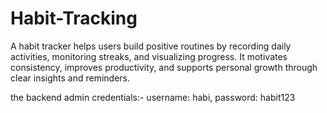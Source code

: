 # Habit-Tracking
A habit tracker helps users build positive routines by recording daily activities, monitoring streaks, and visualizing progress. It motivates consistency, improves productivity, and supports personal growth through clear insights and reminders.


the backend admin credentials:- username: habi, password: habit123
